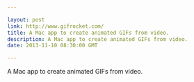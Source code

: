 ```yaml
---

layout: post
link: http://www.gifrocket.com/
title: A Mac app to create animated GIFs from video.
description: A Mac app to create animated GIFs from video.
date: 2013-11-10 08:30:00 GMT

---
```


A Mac app to create animated GIFs from video.
